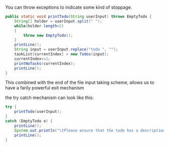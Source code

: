 You can throw exceptions to indicate some kind of stoppage.

```java
public static void printTodo(String userInput) throws EmptyTodo {  
    String[] holder = userInput.split(" ");  
    while(holder.length<2)  
    {  
        throw new EmptyTodo();  
    }  
    printLine();  
    String input = userInput.replace("todo ", "");  
    taskList[currentIndex] = new Todos(input);  
    currentIndex+=1;  
    printNoTasks(currentIndex);  
    printLine();  
}
```

This combined with the end of the file input taking scheme, allows us to have a farily powerful exit mechanism

the try catch mechanism can look like this:

```java
try {  
    printTodo(userInput);  
}  
catch (EmptyTodo e) {  
    printLine();  
    System.out.println("\tPlease ensure that the todo has a description!");  
    printLine();  
}
```